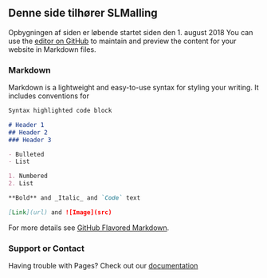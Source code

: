 ## Denne side tilhører SLMalling

Opbygningen af siden er løbende startet siden den 1. august 2018
You can use the [editor on GitHub](https://github.com/SLMalling/slmalling.github.io/edit/master/index.md) to maintain and preview the content for your website in Markdown files.

### Markdown

Markdown is a lightweight and easy-to-use syntax for styling your writing. It includes conventions for

```markdown
Syntax highlighted code block

# Header 1
## Header 2
### Header 3

- Bulleted
- List

1. Numbered
2. List

**Bold** and _Italic_ and `Code` text

[Link](url) and ![Image](src)
```

For more details see [GitHub Flavored Markdown](https://guides.github.com/features/mastering-markdown/).

### Support or Contact
Having trouble with Pages? Check out our [documentation](https://help.github.com/categories/github-pages-basics/)
